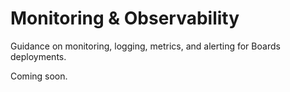 ---
---

# Monitoring & Observability

Guidance on monitoring, logging, metrics, and alerting for Boards deployments.

Coming soon.
